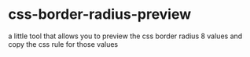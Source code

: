 # css-border-radius-preview
a little tool that allows you to preview the css border radius 8 values and copy the css rule for those values
